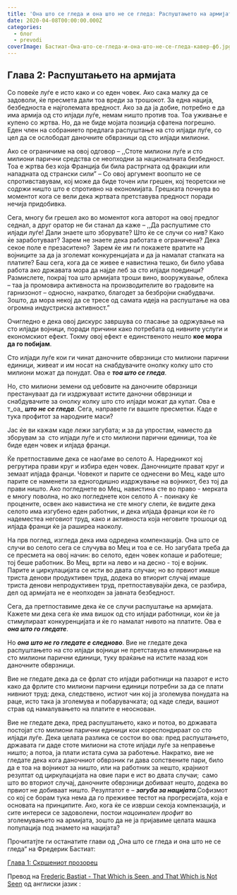 ```yaml
---
title: 'Она што се гледа и она што не се гледа: Распуштањето на армијата'
date: 2020-04-08T00:00:00.000Z
categories:
  - блог
  - prevodi
coverImage: Бастиат-Она-што-се-гледа-и-она-што-не-се-гледа-кавер-фб.jpg
---
```


## **Глава 2: Распуштањето на армијата**

Со повеќе луѓе е исто како и со еден човек. Ако сака малку да се задоволи, ќе пресмета дали тоа вреди за трошокот. За една нација, безбедноста е најголемата вредност. Акo за да ја добие, потребно е да има армија од сто илјади луѓе, немам ништо против тоа. Тоа уживање е купено со жртва. Но, да не биде мојата позиција сфатена погрешно. Еден член на собранието предлага распуштање на сто илјади луѓе, со цел да се ослободат даночните обврзници од сто илјади милиони.

Ако се ограничиме на овој одговор – ,,Стоте милиони луѓе и сто милиони парични средства се неопходни за националната безбедност. Тоа е жртва без која Франција би била растргната од фракции или нападната од странски сили” – Со овој аргумент воопшто не се спротивставувам, кој може да биде точен или грешен, кој теоретски не содржи ништо што е спротивно на економијата. Грешката почнува во моментот кога се вели дека жртвата претставува предност поради нечија придобивка.

Сега, многу би грешел ако во моментот кога авторот на овој предлог седнал, а друг оратор не би станал да каже – ,,Да распуштиме сто илјади луѓе! Дали знаете што зборувате? Што ќе се случи со нив? Како ќе заработуваат? Зарем не знаете дека работата е ограничена? Дека секое поле е презаситено?  Зарем ќе им ги покажете вратите на војниците за да ја зголемат конкуренцијата и да ја намалат стапката на платите? Баш сега, кога да се живее е навистина тешко, би било убава работа ако државата мора да најде леб за сто илјади поединци? Размислете, покрај тоа што армијата троши вино, вооружување, облека – таа ја промовира активноста на производителите во градовите на гарнизонот – односно, накратко, благодет за безбројни снабудвачи. Зошто, да мора некој да се тресе од самата идеја на распуштање на ова огромна индустриска активност.”

Очигледно е дека овој дискурс завршува со гласање за одржување на сто илјади војници, поради причини како потребата од нивните услуги и економскиот ефект. Токму овој ефект е единственото нешто **кое мора да го побијам**.

Сто илјади луѓе кои ги чинат даночните обврзници сто милиони парични единици, живеат и им носат на снабдувачите онолку колку што сто милиони можат да понудат. Ова е **_тоа што се гледа_**.

Но, сто милиони земени од џебовите на даночните обврзници престануваат да ги издржуваат истите даночни обврзници и снабдувачите за онолку колку што сто илјади можат да купат. Ова е т_оа_ **_што не се гледа_**. Сега, направете ги вашите пресметки. Каде е тука профитот за народните маси?

Јас ќе ви кажам каде _лежи_ загубата; и за да упростам, наместо да зборувам за  сто илјади луѓе и сто милиони парични единици, тоа ќе биде еден човек и илјада франци.

Ќе претпоставиме дека се наоѓаме во селото А. Наредникот кој регрутира прави круг и избира еден човек. Даночниците прават круг и земаат илјада франци. Човекот и парите се однесени во Мец, каде што парите се наменети за едногодишно издржување на војникот, без тој да прави ништо. Ако погледнете во Мец, навистина сте во право - мерката е многу поволна, но ако погледнете кон селото А - поинаку ќе процените, освен ако навистина не сте многу слепи, ќе видите дека селото има изгубено еден работник, и дека илјада франци кои ќе го надеместеа неговиот труд, како и активноста која неговите трошоци од илјада франци ќе ја раширеа наоколу.

На прв поглед, изгледа дека има одредена компензација. Она што се случи во селото сега се случува во Мец и тоа е се. Но загубата треба да се пресмета на овој начин: во селото, еден човек копаше и работеше; тој беше работник. Во Мец, врти на лево и на десно - тој е војник. Парите и циркулацијата се исти во двата случаи; но во првиот имаше триста денови продуктивен труд, додека во втиорит случај имаше триста денови непродуктивен труд, претпоставувајќи дека, се разбира, дел од армијата не е неопходен за јавната безбедност.

Сега, да претпоставиме дека ќе се случи распуштање на армијата. Кажете ми дека сега ќе има вишок од сто илјади работници, кои ќе ја стимулираат конкуренцијата и ќе го намалат нивото на платите. Ова е **_она што го гледате_**.

Но **_она_** **_што не го гледате е следново_**. Вие не гледате дека распуштањето на сто илјади војници не претставува елиминирање на сто милиони парични единици, туку враќање на истите назад кон даночните обврзници.

Вие не гледате дека да се фрлат сто илјади работници на пазарот е исто како да фрлите сто милиони парчини единици потребни за да се плати нивниот труд: дека, следствено, истиот чин кој ја зголемува понудата на раце, исто така ја зголемува и побарувачката; од каде следи, вашиот страв од намалувањето на платите е неоснован. 

Вие не гледате дека, пред распуштањето, како и потоа, во државата постојат сто милиони парични единици кои кореспондираат со сто илјади луѓе. Дека целата разлика се состои во ова: пред распуштањето, државата ги даде стоте милиони на стоте илјади луѓе за неправење ништо; а потоа, ја плати истата сума за работење. Накратко, вие не гледате дека кога даночниот обврзник ги дава сопствените пари, било да е тоа на војникот за ништо, или на работник за нешто, крајниот резултат од циркулацијата на овие пари е ист во двата случаи;  само што во вториот случај, даночните обврзници добиваат нешто, додека во првиот не добиваат ништо. Резултатот е – **_загуба за нацијата_**.Софизмот со кој се борам тука нема да го преживее тестот на прогресијата, која е основата на принципите. Ако, кога ќе се изврши секоја компензација, и сите интереси се задоволени, постои _нацоинален профит_ во зголемувањето на армијата, зошто да не ја пријавиме целата машка популација под знамето на нацијата?

Прочитатјте ги останатите глави од „Она што се гледа и она што не се гледа“ на Фредерик Бастиат:

[Глава 1: Скршениот прозорец](http://libertaniabackup.local/ona-sto-se-gleda-i-ona-sto-ne-se-gleda-skrseniot-prozorec/)

Превoд на [Frederic Bastiat - That Which is Seen, and That Which is Not Seen](http://bastiat.org/en/twisatwins.html) од англиски јазик :
